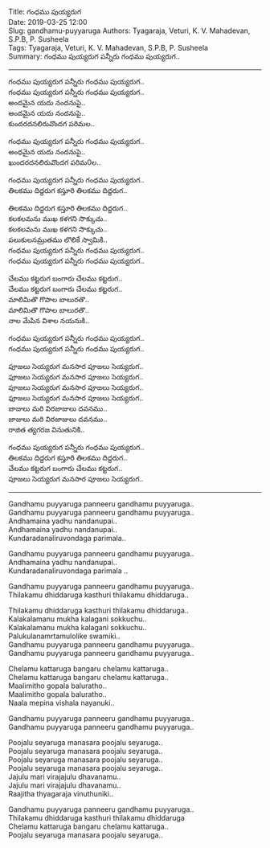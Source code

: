 ﻿Title: గంధము పుయ్యరుగ  
Date: 2019-03-25 12:00      
Slug: gandhamu-puyyaruga
Authors: Tyagaraja, Veturi, K. V. Mahadevan, S.P.B, P. Susheela     
Tags: Tyagaraja, Veturi, K. V. Mahadevan, S.P.B, P. Susheela    
Summary: గంధము పుయ్యరుగ పన్నీరు గంధము పుయ్యరుగ..  

-----

గంధము పుయ్యరుగ పన్నీరు గంధము పుయ్యరుగ..  
గంధము పుయ్యరుగ పన్నీరు గంధము పుయ్యరుగ..  
అందమైన యదు నందనుపై..  
అందమైన యదు నందనుపై..  
కుందరదనలిరువొందగ పరిమల..  

గంధము పుయ్యరుగ పన్నీరు గంధము పుయ్యరుగ..  
అంధమైన యదు నందనుపై..  
ఖుందరదనలిరువొందగ పరిమ0ల..  

గంధము పుయ్యరుగ పన్నీరు గంధము పుయ్యరుగ..  
తిలకము దిద్దరుగ కస్తూరి తిలకము దిద్దరుగ..  

తిలకము దిద్దరుగ కస్తూరి తిలకము దిద్దరుగ..  
కలకలమను ముఖ కళగని సొక్కుచు..  
కలకలమను ముఖ కళగని సొక్కుచు..  
పలుకులనమ్రుతము లొలికే స్వామికి..  
గంధము పుయ్యరుగ పన్నీరు గంధము పుయ్యరుగ..  
గంధము పుయ్యరుగ పన్నీరు గంధము పుయ్యరుగ..  

చేలము కట్టరుగ బంగారు చేలము కట్టరుగ..  
చేలము కట్టరుగ బంగారు చేలము కట్టరుగ..  
మాలిమితొ గొపాల బాలురతొ..  
మాలిమితొ గొపాల బాలురతొ..   
నాల మేపిన విశాల నయనుకి..   

గంధము పుయ్యరుగ పన్నీరు గంధము పుయ్యరుగ..  
గంధము పుయ్యరుగ పన్నీరు గంధము పుయ్యరుగ..  

పూజలు సెయ్యరుగ మనసార పూజలు సెయ్యరుగ..  
ఫూజలు సెయ్యరుగ మనసార పూజలు సెయ్యరుగ..   
పూజలు సెయ్యరుగ మనసార పూజలు సెయ్యరుగ..  
ఫూజలు సెయ్యరుగ మనసార పూజలు సెయ్యరుగ..   
జాజులు మరి విరజాజులు దవనము..  
జాజులు మరి విరజాజులు దవనము..  
రాజిత త్యగరజ వినుతునికి..   

గంధము పుయ్యరుగ పన్నీరు గంధము పుయ్యరుగ..  
తిలకము దిద్దరుగ కస్తూరి తిలకము దిద్దరుగ..  
చేలము కట్టరుగ బంగారు చేలము కట్టరుగ..  
పూజలు సెయ్యరుగ మనసార పూజలు సెయ్యరుగ..  

-----

Gandhamu puyyaruga panneeru gandhamu puyyaruga..  
Gandhamu puyyaruga panneeru gandhamu puyyaruga..  
Andhamaina yadhu nandanupai..  
Andhamaina yadhu nandanupai..  
Kundaradanaliruvondaga parimala..  

Gandhamu puyyaruga panneeru gandhamu puyyaruga..  
Andhamaina yadhu nandanupai..  
Kundaradanaliruvondaga parimala ..  

Gandhamu puyyaruga panneeru gandhamu puyyaruga..  
Thilakamu dhiddaruga kasthuri thilakamu dhiddaruga..  
 
Thilakamu dhiddaruga kasthuri thilakamu dhiddaruga..  
Kalakalamanu mukha kalagani sokkuchu..  
Kalakalamanu mukha kalagani sokkuchu..  
Palukulanamrtamulolike swamiki..  
Gandhamu puyyaruga panneeru gandhamu puyyaruga..  
Gandhamu puyyaruga panneeru gandhamu puyyaruga..  

Chelamu kattaruga bangaru chelamu kattaruga..  
Chelamu kattaruga bangaru chelamu kattaruga..  
Maalimitho gopala baluratho..  
Maalimitho gopala baluratho..  
Naala mepina vishala nayanuki..  

Gandhamu puyyaruga panneeru gandhamu puyyaruga..   
Gandhamu puyyaruga panneeru gandhamu puyyaruga..   

Poojalu seyaruga manasara poojalu seyaruga..  
Poojalu seyaruga manasara poojalu seyaruga..  
Poojalu seyaruga manasara poojalu seyaruga..  
Poojalu seyaruga manasara poojalu seyaruga..  
Jajulu mari virajajulu dhavanamu..  
Jajulu mari virajajulu dhavanamu..  
Raajitha thyagaraja vinuthuniki..  

Gandhamu puyyaruga panneeru gandhamu puyyaruga..  
Thilakamu dhiddaruga kasthuri thilakamu dhiddaruga  
Chelamu kattaruga bangaru chelamu kattaruga..  
Poojalu seyaruga manasara poojalu seyaruga.. 